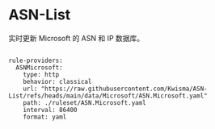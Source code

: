 
# ASN-List

实时更新 Microsoft 的 ASN 和 IP 数据库。

<pre><code class="language-javascript">
rule-providers:
  ASNMicrosoft:
    type: http
    behavior: classical
    url: "https://raw.githubusercontent.com/Kwisma/ASN-List/refs/heads/main/data/Microsoft/ASN.Microsoft.yaml"
    path: ./ruleset/ASN.Microsoft.yaml
    interval: 86400
    format: yaml
</code></pre>